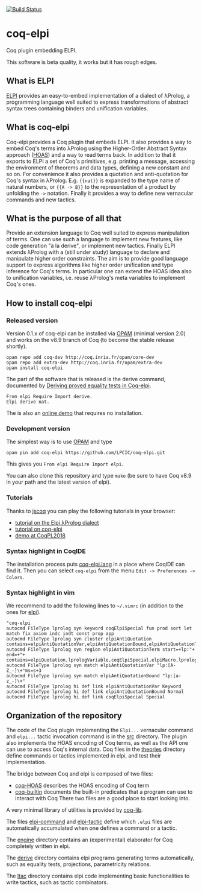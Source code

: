 [![Build Status](https://travis-ci.org/LPCIC/coq-elpi.svg?branch=master)](https://travis-ci.org/LPCIC/coq-elpi)

# coq-elpi
Coq plugin embedding ELPI.

This software is beta quality, it works but it has rough edges.

## What is ELPI
[ELPI](https://github.com/LPCIC/elpi) provides an easy-to-embed 
implementation of a dialect of λProlog, a programming language well suited to
express transformations of abstract syntax trees containing
binders and unification variables.  

## What is coq-elpi
Coq-elpi provides a Coq plugin that embeds ELPI.
It also provides a way to embed Coq's terms into λProlog using
the Higher-Order Abstract Syntax approach
([HOAS](https://en.wikipedia.org/wiki/Higher-order_abstract_syntax))
and a way to read terms back.  In addition to that it exports to ELPI a
set of Coq's primitives, e.g. printing a message, accessing the
environment of theorems and data types, defining a new constant and so on.
For convenience it also provides a quotation and anti-quotation for Coq's
syntax in λProlog.  E.g. `{{nat}}` is expanded to the type name of natural
numbers, or `{{A -> B}}` to the representation of a product by unfolding the `->`
notation. Finally it provides a way to define new vernacular commands and
new tactics.

## What is the purpose of all that
Provide an extension language to Coq well suited to express manipulation
of terms.  One can use such a language to implement new features, like
code generation "à la derive", or implement new tactics.
Finally ELPI extends λProlog with a (still under study) language to declare and
manipulate higher order constraints. The aim is to provide good language support
to express algorithms like higher order unification and type inference for
Coq's terms.  In particular one can extend the HOAS idea also to unification
variables, i.e. reuse λProlog's meta variables to implement Coq's ones.

## How to install coq-elpi

### Released version

Version 0.1.x of coq-elpi can be installed via [OPAM](http://opam.ocaml.org/) (minimal version 2.0) and works on the v8.9 branch of Coq (to become the stable release shortly).

```shell
opam repo add coq-dev http://coq.inria.fr/opam/core-dev
opam repo add extra-dev http://coq.inria.fr/opam/extra-dev
opam install coq-elpi
```

The part of the software that is released is the derive command, documented
by [Deriving proved equality tests in Coq-elpi](https://hal.inria.fr/hal-01897468).

```coq
From elpi Require Import derive.
Elpi derive nat.
```

The is also an [online demo](https://lpcic.github.io/coq-elpi-www/tutorial-demo_derive.html) that requires no installation.

### Development version

The simplest way is to use [OPAM](http://opam.ocaml.org/) and type
```
opam pin add coq-elpi https://github.com/LPCIC/coq-elpi.git
```
This gives you `From elpi Require Import elpi`.

You can also clone this repository and type `make` (be sure to have Coq v8.9 in
your path and the latest version of elpi).

### Tutorials

Thanks to [jscoq](https://github.com/ejgallego/jscoq) you can play the following tutorials in your browser:
- [tutorial on the Elpi λProlog dialect](https://lpcic.github.io/coq-elpi-www/tutorial-elpi_lang.html) 
- [tutorial on coq-elpi](https://lpcic.github.io/coq-elpi-www/tutorial-coq_elpi.html) 
- [demo at CoqPL2018](https://lpcic.github.io/coq-elpi-www/tutorial-demo_CoqPL2018.html)


### Syntax highlight in CoqIDE

The installation process puts [coq-elpi.lang](https://github.com/LPCIC/coq-elpi/blob/master/etc/coq-elpi.lang)
in a place where CoqIDE can find it.  Then you can select `coq-elpi`
from the menu `Edit -> Preferences -> Colors`.

### Syntax highlight in vim

We recommend to add the following lines to `~/.vimrc` (in addition to the ones
for [elpi](https://github.com/LPCIC/elpi#syntax-highlight-in-vim)).

```vim
"coq-elpi
autocmd FileType lprolog syn keyword coqElpiSpecial fun prod sort let match fix axiom indc indt const prop app
autocmd FileType lprolog syn cluster elpiAntiQuotation contains=elpiAntiQuotationVar,elpiAntiQuotationBound,elpiAntiQuotationTerm
autocmd FileType lprolog syn region elpiAntiQuotationTerm start=+lp:"+ end=+"+ contains=elpiQuotation,lprologVariable,coqElpiSpecial,elpiMacro,lprologSpecial
autocmd FileType lprolog syn match elpiAntiQuotationVar "lp:[A-Z_-]\+"ms=s+3
autocmd FileType lprolog syn match elpiAntiQuotationBound "lp:[a-z_-]\+"
autocmd FileType lprolog hi def link elpiAntiQuotationVar Keyword
autocmd FileType lprolog hi def link elpiAntiQuotationBound Normal
autocmd FileType lprolog hi def link coqElpiSpecial Special
```

## Organization of the repository

The code of the Coq plugin implementing the `Elpi...` vernacular command and
`elpi...` tactic invocation command is in the [src](src) directory.  The plugin
also implements the HOAS encoding of Coq terms, as well as the API one can use
to access Coq's internal data. Coq files in the [theories](theories) directory
define commands or tactics implemented in elpi, and test their implementation.

The bridge between Coq and elpi is composed of two files:
- [coq-HOAS](coq-HOAS.elpi) describes the HOAS encoding of Coq term
- [coq-builtin](coq-builtin.elpi) documents the built-in predicates that
  a program can use to interact with Coq 
There two files are a good place to start looking into.

A very minimal library of utilities is provided by [coq-lib](coq-lib.elpi).

The files [elpi-command](elpi-command.elpi) and [elpi-tactic](elpi-tactic.elpi)
define which `.elpi` files are automatically accumulated when one defines a
command or a tactic.

The [engine](engine) directory contains an (experimental) elaborator for Coq
completely written in elpi.

The [derive](derive) directory contains elpi programs generating terms
automatically, such as equality tests, projections, parametricity relations.

The [ltac](ltac) directory contains elpi code implementing basic functionalities to write tactics, such as tactic combinators.





